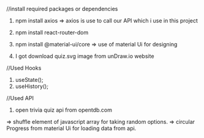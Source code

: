 //install required packages or dependencies
1. npm install axios  => axios is use to call our API which i use in this project
2. npm install react-router-dom

3. npm install @material-ui/core  => use of material Ui for designing
4. I got download quiz.svg image from unDraw.io website

//Used Hooks 
1. useState();
2. useHistory();

//Used API
1. open trivia quiz api from opentdb.com

=> shuffle element of javascript array for taking random options.
=>  circular Progress from material Ui for loading data from api.
